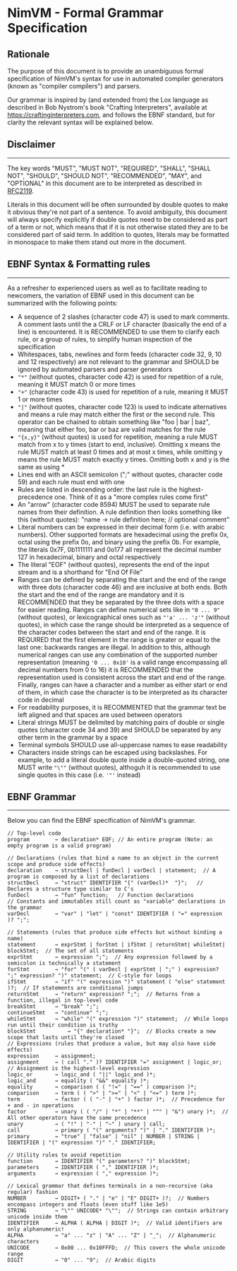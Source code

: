 # NimVM - Formal Grammar Specification

## Rationale
The purpose of this document is to provide an unambiguous formal specification of NimVM's syntax for use in automated
compiler generators (known as "compiler compilers") and parsers.

Our grammar is inspired by (and extended from) the Lox language as described in Bob Nystrom's book "Crafting Interpreters", 
available at https://craftinginterpreters.com, and follows the EBNF standard, but for clarity the relevant syntax will
be explained below.

## Disclaimer
----------------------------------------------
The key words "MUST", "MUST NOT", "REQUIRED", "SHALL", "SHALL NOT", "SHOULD", "SHOULD NOT", "RECOMMENDED", "MAY", and
"OPTIONAL" in this document are to be interpreted as described in [RFC2119](https://datatracker.ietf.org/doc/html/rfc2119).

Literals in this document will be often surrounded by double quotes to make it obvious they're not part of a sentence. To
avoid ambiguity, this document will always specify explicitly if double quotes need to be considered as part of a term or not,
which means that if it is not otherwise stated they are to be considered part of said term. In addition to quotes, literals
may be formatted in monospace to make them stand out more in the document.

## EBNF Syntax & Formatting rules
----------------------------------------------
As a refresher to experienced users as well as to facilitate reading to newcomers, the variation of EBNF used in this
document can be summarized with the following points:
- A sequence of 2 slashes (character code 47) is used to mark comments. A comment lasts until the
  a CRLF or LF character (basically the end of a line) is encountered. It is RECOMMENDED to use 
  them to clarify each rule, or a group of rules, to simplify human inspection of the specification
- Whitespaces, tabs, newlines and form feeds (character code 32, 9, 10 and 12 respectively) are not 
  relevant to the grammar and SHOULD be ignored by automated parsers and parser generators
- `"*"` (without quotes, character code 42) is used for repetition of a rule, meaning it MUST match 0 or more times
- `"+"` (character code 43) is used for repetition of a rule, meaning it MUST 1 or more times
- `"|"` (without quotes, character code 123) is used to indicate alternatives and means a rule may match either the first or
  the second rule. This operator can be chained to obtain something like "foo | bar | baz", meaning that either
  foo, bar or baz are valid matches for the rule
- `"{x,y}"` (without quotes) is used for repetition, meaning a rule MUST match from x to y times (start to end, inclusive).
  Omitting x means the rule MUST match at least 0 times and at most x times, while omitting y means the rule
  MUST match exactly y times. Omitting both x and y is the same as using *
- Lines end with an ASCII semicolon (";" without quotes, character code 59) and each rule must end with one
- Rules are listed in descending order: the last rule is the highest-precedence one. Think of it as a "more complex rules
  come first"
- An "arrow" (character code 8594) MUST be used to separate rule names from their definition.
  A rule definition then looks something like this (without quotes): "name → rule definition here; // optional comment"
- Literal numbers can be expressed in their decimal form (i.e. with arabic numbers). Other supported formats are 
  hexadecimal using the prefix 0x, octal using the prefix 0o, and binary using the prefix 0b. For example,
  the literals 0x7F, 0b1111111 and 0o177 all represent the decimal number 127 in hexadecimal, binary and
  octal respectively
- The literal "EOF" (without quotes), represents the end of the input stream and is a shorthand for "End Of File"
- Ranges can be defined by separating the start and the end of the range with three dots (character code 46) and
  are inclusive at both ends. Both the start and the end of the range are mandatory and it is RECOMMENDED that they
  be separated by the three dots with a space for easier reading. Ranges can define numerical sets like in `"0 ... 9"` (without quotes),
  or lexicographical ones such as `"'a' ... 'z'"` (without quotes), in which case the range should be interpreted as a sequence of the 
  character codes between the start and end of the range. It is REQUIRED that the first element in the range is greater
  or equal to the last one: backwards ranges are illegal. In addition to this, although numerical ranges can use any 
  combination of the supported number representation (meaning `'0 ... 0x10'` is a valid range encompassing all decimal
  numbers from 0 to 16) it is RECOMMENDED that the representation used is consistent across the start and end of the range.
  Finally, ranges can have a character and a number as either start or end of them, in which case the character is to be
  interpreted as its character code in decimal
 - For readability purposes, it is RECOMMENTED that the grammar text be left aligned and that spaces are used between
   operators
 - Literal strings MUST be delimited by matching pairs of double or single quotes (character code 34 and 39) and SHOULD be separated
   by any other term in the grammar by a space
 - Terminal symbols SHOULD use all-uppercase names to ease readability
 - Characters inside strings can be escaped using backslashes. For example, to add a literal double quote inside a double-quoted string, one MUST
   write `"\""` (without quotes), althoguh it is recommended to use single quotes in this case (i.e. `'"'` instead)

## EBNF Grammar
----------------------------------------------
Below you can find the EBNF specification of NimVM's grammar.

```   
// Top-level code
program        → declaration* EOF; // An entire program (Note: an empty program is a valid program)

// Declarations (rules that bind a name to an object in the current scope and produce side effects)
declaration    → structDecl | funDecl | varDecl | statement;  // A program is composed by a list of declarations
structDecl     → "struct" IDENTIFIER "{" (varDecl)*  "}";   // Declares a structure type similar to C's
funDecl        → "fun" function;   // Function declarations
// Constants and immutables still count as "variable" declarations in the grammar
varDecl        → "var" | "let" | "const" IDENTIFIER ( "=" expression )? ";";

// Statements (rules that produce side effects but without binding a name)
statement      → exprStmt | forStmt | ifStmt | returnStmt| whileStmt| blockStmt;  // The set of all statements
exprStmt       → expression ";";  // Any expression followed by a semicolon is technically a statement
forStmt        → "for" "(" ( varDecl | exprStmt | ";" ) expression? ";" expression? ")" statement;  // C-style for loops
ifStmt         → "if" "(" expression ")" statement ( "else" statement )?;  // If statements are conditional jumps
returnStmt     → "return" expression? ";";  // Returns from a function, illegal in top-level code
breakStmt      → "break" ";";
continueStmt   → "continue" ";";
whileStmt      → "while" "(" expression ")" statement;  // While loops run until their condition is truthy
blockStmt          → "{" declaration* "}";  // Blocks create a new scope that lasts until they're closed
// Expressions (rules that produce a value, but may also have side effects)
expression     → assignment;
assignment     → ( call "." )? IDENTIFIER "=" assignment | logic_or;  // Assignment is the highest-level expression
logic_or       → logic_and ( "||" logic_and )*; 
logic_and      → equality ( "&&" equality )*;
equality       → comparison ( ( "!=" | "==" ) comparison )*;
comparison     → term ( ( ">" | ">=" | "<" | "<=" ) term )*;
term           → factor ( ( "-" | "+" ) factor )*;  // Precedence for + and - in operations
factor         → unary ( ( "/" | "*" | "**" | "^" | "&") unary )*;  // All other operators have the same precedence
unary          → ( "!" | "-" | "~" ) unary | call;
call           → primary ( "(" arguments? ")" | "." IDENTIFIER )*;
primary        → "true" | "false" | "nil" | NUMBER | STRING | IDENTIFIER | "(" expression ")" "." IDENTIFIER;

// Utility rules to avoid repetition
function       → IDENTIFIER "(" parameters? ")" blockStmt;
parameters     → IDENTIFIER ( "," IDENTIFIER )*;
arguments      → expression ( "," expression )*;

// Lexical grammar that defines terminals in a non-recursive (aka regular) fashion
NUMBER         → DIGIT+ ( "." | "e" | "E" DIGIT+ )?;  // Numbers encompass integers and floats (even stuff like 1e5)
STRING         → "\"" UNICODE* "\"";  // Strings can contain arbitrary unicode inside them
IDENTIFIER     → ALPHA ( ALPHA | DIGIT )*;  // Valid identifiers are only alphanumeric!
ALPHA          → "a" ... "z" | "A" ... "Z" | "_";  // Alphanumeric characters
UNICODE        → 0x00 ... 0x10FFFD;  // This covers the whole unicode range
DIGIT          → "0" ... "9";  // Arabic digits
```